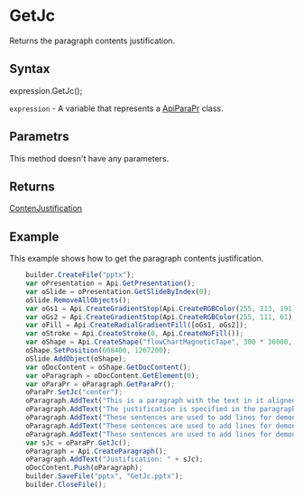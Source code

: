 # GetJc

Returns the paragraph contents justification.

## Syntax

expression.GetJc();

`expression` - A variable that represents a [ApiParaPr](../ApiParaPr.md) class.

## Parametrs

This method doesn't have any parameters.

## Returns

[ContenJustification](../../../Enumerations/ContentJustification.md)

## Example

This example shows how to get the paragraph contents justification.

```javascript
	builder.CreateFile("pptx");
	var oPresentation = Api.GetPresentation();
	var oSlide = oPresentation.GetSlideByIndex(0);
	oSlide.RemoveAllObjects();
	var oGs1 = Api.CreateGradientStop(Api.CreateRGBColor(255, 213, 191), 0);
	var oGs2 = Api.CreateGradientStop(Api.CreateRGBColor(255, 111, 61), 100000);
	var oFill = Api.CreateRadialGradientFill([oGs1, oGs2]);
	var oStroke = Api.CreateStroke(0, Api.CreateNoFill());
	var oShape = Api.CreateShape("flowChartMagneticTape", 300 * 36000, 130 * 36000, oFill, oStroke);
	oShape.SetPosition(608400, 1267200);
	oSlide.AddObject(oShape);
	var oDocContent = oShape.GetDocContent();
	var oParagraph = oDocContent.GetElement(0);
	var oParaPr = oParagraph.GetParaPr();
	oParaPr.SetJc("center");
	oParagraph.AddText("This is a paragraph with the text in it aligned by the center. ");
	oParagraph.AddText("The justification is specified in the paragraph style. ");
	oParagraph.AddText("These sentences are used to add lines for demonstrative purposes. ");
	oParagraph.AddText("These sentences are used to add lines for demonstrative purposes. ");
	oParagraph.AddText("These sentences are used to add lines for demonstrative purposes.");
	var sJc = oParaPr.GetJc();
	oParagraph = Api.CreateParagraph();
	oParagraph.AddText("Justification: " + sJc);
	oDocContent.Push(oParagraph);
	builder.SaveFile("pptx", "GetJc.pptx");
	builder.CloseFile();
```